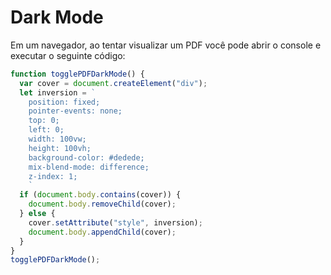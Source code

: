 # Dark Mode

Em um navegador, ao tentar visualizar um PDF você pode abrir o console e executar o seguinte código:

~~~javascript
function togglePDFDarkMode() {
  var cover = document.createElement("div");
  let inversion = `
    position: fixed;
    pointer-events: none;
    top: 0;
    left: 0;
    width: 100vw;
    height: 100vh;
    background-color: #dedede;
    mix-blend-mode: difference;
    z-index: 1;
    `
  if (document.body.contains(cover)) {
    document.body.removeChild(cover);
  } else {
    cover.setAttribute("style", inversion);
    document.body.appendChild(cover);
  }
}
togglePDFDarkMode();
~~~
